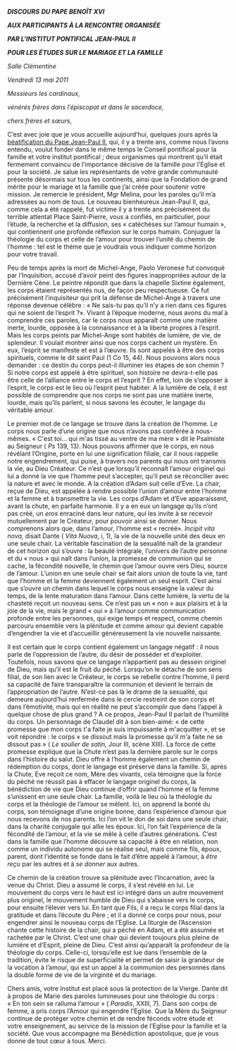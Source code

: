 ***DISCOURS*** ***DU PAPE BENOÎT XVI***

***AUX PARTICIPANTS À LA RENCONTRE ORGANISÉE***

***PAR L'INSTITUT PONTIFICAL JEAN-PAUL II***

***POUR LES ÉTUDES SUR LE MARIAGE ET LA FAMILLE***

*Salle Clémentine*

*Vendredi* *13 mai 2011*

*Messieurs les cardinaux,*

*vénérés frères dans l’épiscopat et dans le sacerdoce,*

*chers frères et sœurs,*

C’est avec joie que je vous accueille aujourd’hui, quelques jours après la [béatification du Pape Jean-Paul II](http://www.vatican.va/special/anniversario_gpii/documents/index_fr.htm), qui, il y a trente ans, comme nous l’avons entendu, voulut fonder dans le même temps le Conseil pontifical pour la famille et votre institut pontifical ; deux organismes qui montrent qu’il était fermement convaincu de l’importance décisive de la famille pour l’Eglise et pour la société. Je salue les représentants de votre grande communauté présente désormais sur tous les continents, ainsi que la Fondation de grand mérite pour le mariage et la famille que j’ai créée pour soutenir votre mission. Je remercie le président, Mgr Melina, pour les paroles qu’il m’a adressées au nom de tous. Le nouveau bienheureux Jean-Paul II, qui, comme cela a été rappelé, fut victime il y a trente ans précisément du terrible attentat Place Saint-Pierre, vous a confiés, en particulier, pour l’étude, la recherche et la diffusion, ses « catéchèses sur l’amour humain », qui contiennent une profonde réflexion sur le corps humain. Conjuguer la théologie du corps et celle de l’amour pour trouver l’unité du chemin de l’homme : tel est le thème que je voudrais vous indiquer comme horizon pour votre travail.

Peu de temps après la mort de Michel-Ange, Paolo Veronese fut convoqué par l’Inquisition, accusé d’avoir peint des figures inappropriées autour de la Dernière Cène. Le peintre répondit que dans la chapelle Sixtine également, les corps étaient représentés nus, de façon peu respectueuse. Ce fut précisément l’inquisiteur qui prit la défense de Michel-Ange à travers une réponse devenue célèbre : « Ne sais-tu pas qu’il n’y a rien dans ces figures qui ne soient de l’esprit ?». Vivant à l’époque moderne, nous avons du mal à comprendre ces paroles, car le corps nous apparaît comme une matière inerte, lourde, opposée à la connaissance et à la liberté propres à l’esprit. Mais les corps peints par Michel-Ange sont habités de lumière, de vie, de splendeur. Il voulait montrer ainsi que nos corps cachent un mystère. En eux, l’esprit se manifeste et est à l’œuvre. Ils sont appelés à être des corps spirituels, comme le dit saint Paul (1 *Co* 15, 44). Nous pouvons alors nous demander : ce destin du corps peut-il illuminer les étapes de son chemin ? Si notre corps est appelé à être spirituel, son histoire ne devra-t-elle pas être celle de l’alliance entre le corps et l’esprit ? En effet, loin de s’opposer à l’esprit, le corps est le lieu où l’esprit peut habiter. A la lumière de cela, il est possible de comprendre que nos corps ne sont pas une matière inerte, lourde, mais qu’ils parlent, si nous savons les écouter, le langage du véritable amour.

Le premier mot de ce langage se trouve dans la création de l’homme. Le corps nous parle d’une origine que nous n’avons pas conférée à nous-mêmes. « C'est toi... qui m'as tissé au ventre de ma mère » dit le Psalmiste au Seigneur ( *Ps* 139, 13). Nous pouvons affirmer que le corps, en nous révélant l’Origine, porte en lui une signification filiale, car il nous rappelle notre engendrement, qui puise, à travers nos parents qui nous ont transmis la vie, au Dieu Créateur. Ce n’est que lorsqu’il reconnaît l’amour originel qui lui a donné la vie que l’homme peut s’accepter, qu’il peut se réconcilier avec la nature et avec le monde. A la création d’Adam suit celle d’Eve. La chair, reçue de Dieu, est appelée à rendre possible l’union d’amour entre l’homme et la femme et à transmettre la vie. Les corps d’Adam et d’Eve apparaissent, avant la chute, en parfaite harmonie. Il y a en eux un langage qu’ils n’ont pas créé, un *eros* enraciné dans leur nature, qui les invite à se recevoir mutuellement par le Créateur, pour pouvoir ainsi se donner. Nous comprenons alors que, dans l’amour, l’homme est « recréé». *Incipit vita nova,* disait Dante ( *Vita Nuova*, i, 1), la vie de la nouvelle unité des deux en une seule chair. La véritable fascination de la sexualité naît de la grandeur de cet horizon qui s’ouvre : la beauté intégrale, l’univers de l’autre personne et du « nous » qui naît dans l’union, la promesse de communion qui se cache, la fécondité nouvelle, le chemin que l’amour ouvre vers Dieu, source de l’amour. L’union en une seule chair se fait alors union de toute la vie, tant que l’homme et la femme deviennent également un seul esprit. C’est ainsi que s’ouvre un chemin dans lequel le corps nous enseigne la valeur du temps, de la lente maturation dans l’amour. Dans cette lumière, la vertu de la chasteté reçoit un nouveau sens. Ce n’est pas un « non » aux plaisirs et à la joie de la vie, mais le grand « oui » à l’amour comme communication profonde entre les personnes, qui exige temps et respect, comme chemin parcouru ensemble vers la plénitude et comme amour qui devient capable d’engendrer la vie et d’accueillir généreusement la vie nouvelle naissante.

Il est certain que le corps contient également un langage négatif : il nous parle de l’oppression de l’autre, du désir de posséder et d’exploiter. Toutefois, nous savons que ce langage n’appartient pas au dessein originel de Dieu, mais qu’il est le fruit du péché. Lorsqu’on le détache de son sens filial, de son lien avec le Créateur, le corps se rebelle contre l’homme, il perd sa capacité de faire transparaître la communion et devient le terrain de l’appropriation de l’autre. N’est-ce pas là le drame de la sexualité, qui demeure aujourd’hui renfermée dans le cercle restreint de son corps et dans l’émotivité, mais qui en réalité ne peut s’accomplir que dans l’appel à quelque chose de plus grand ? A ce propos, Jean-Paul II parlait de l’humilité du corps. Un personnage de Claudel dit à son bien-aimé: « de cette promesse que mon corps t'a faite je suis impuissante à m'acquitter », et se voit répondre : le corps « se dissout mais la promesse qu'il m'a faite ne se dissout pas » ( *Le soulier de satin,* Jour III, scène XIII). La force de cette promesse explique que la Chute n’est pas la dernière parole sur le corps dans l’histoire du salut. Dieu offre à l’homme également un chemin de rédemption du corps, dont le langage est préservé dans la famille. Si, après la Chute, Eve reçoit ce nom, Mère des vivants, cela témoigne que la force du péché ne réussit pas à effacer le langage originel du corps, la bénédiction de vie que Dieu continue d’offrir quand l’homme et la femme s’unissent en une seule chair. La famille, voilà le lieu où la théologie du corps et la théologie de l’amour se mêlent. Ici, on apprend la bonté du corps, son témoignage d’une origine bonne, dans l’expérience d’amour que nous recevons de nos parents. Ici l’on vit le don de soi dans une seule chair, dans la charité conjugale qui allie les époux. Ici, l’on fait l’expérience de la fécondité de l’amour, et la vie se mêle à celle d’autres générations. C’est dans la famille que l’homme découvre sa capacité à être en relation, non comme un individu autonome qui se réalise seul, mais comme fils, époux, parent, dont l’identité se fonde dans le fait d’être appelé à l’amour, à *être reçu* par les autres et à *se donner* aux autres.

Ce chemin de la création trouve sa plénitude avec l’Incarnation, avec la venue du Christ. Dieu a assumé le corps, il s’est révélé en lui. Le mouvement du corps vers le haut est ici intégré dans un autre mouvement plus originel, le mouvement humble de Dieu qui s’abaisse vers le corps, pour ensuite l’élever vers lui. En tant que Fils, il a reçu le corps filial dans la gratitude et dans l’écoute du Père ; et il a donné ce corps pour nous, pour engendrer ainsi le nouveau corps de l’Eglise. La liturgie de l’Ascension chante cette histoire de la chair, qui a péché en Adam, et a été assumée et rachetée par le Christ. C’est une chair qui devient toujours plus pleine de lumière et d’Esprit, pleine de Dieu. C’est ainsi qu’apparaît la profondeur de la théologie du corps. Celle-ci, lorsqu’elle est lue dans l’ensemble de la tradition, évite le risque de superficialité et permet de saisir la grandeur de la vocation à l’amour, qui est un appel à la communion des personnes dans la double forme de vie de la virginité et du mariage.

Chers amis, votre Institut est placé sous la protection de la Vierge. Dante dit à propos de Marie des paroles lumineuses pour une théologie du corps : « En ton sein se ralluma l’amour » ( *Paradis*, XXIII, 7). Dans son corps de femme, a pris corps l’Amour qui engendre l’Eglise. Que la Mère du Seigneur continue de protéger votre chemin et de rendre féconds votre étude et votre enseignement, au service de la mission de l’Eglise pour la famille et la société. Que vous accompagne ma Bénédiction apostolique, que je vous donne de tout cœur à tous. Merci.
